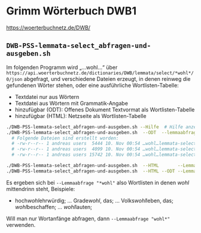 # Grimm Wörterbuch DWB1

https://woerterbuchnetz.de/DWB/

## `DWB-PSS-lemmata-select_abfragen-und-ausgeben.sh`

Im folgenden Programm wird „…wohl…“ über `https://api.woerterbuchnetz.de/dictionaries/DWB/lemmata/select/*wohl*/0/json` abgefragt, und verschiedene Dateien erzeugt, in denen reinweg die gefundenen Wörter stehen, oder eine ausführliche Wortlisten-Tabelle:
- Textdatei nur aus Wörtern
- Textdatei aus Wörtern mit Grammatik-Angabe
- hinzufügbar (ODT): Offenes Dokument Textvormat als Wortlisten-Tabelle 
- hinzufügbar (HTML): Netzseite als Wortlisten-Tabelle

```bash
./DWB-PSS-lemmata-select_abfragen-und-ausgeben.sh --Hilfe  # Hilfe anzeigen lassen mit allen Wahlmöglichkeiten (Optionen)
./DWB-PSS-lemmata-select_abfragen-und-ausgeben.sh  --ODT  --lemmaabfrage "*wohl*"
  # Folgende Dateien sind erstellt worden:
  # -rw-r--r-- 1 andreas users  5444 10. Nov 00:54 …wohl…lemmata-select-DWB-20221110-utf8_nur-Wörter+gram.txt
  # -rw-r--r-- 1 andreas users  4099 10. Nov 00:54 …wohl…lemmata-select-DWB-20221110-utf8_nur-Wörter.txt
  # -rw-r--r-- 1 andreas users 15742 10. Nov 00:54 …wohl…lemmata-select-DWB-20221110-utf8_Wortliste+gram.odt

./DWB-PSS-lemmata-select_abfragen-und-ausgeben.sh  --HTML       --Lemmaabfrage "*wohl*"
./DWB-PSS-lemmata-select_abfragen-und-ausgeben.sh  --HTML --ODT --Lemmaabfrage "*wohl*"
```
Es ergeben sich bei `--Lemmaabfrage "*wohl"` also Wortlisten in denen _wohl_ mittendrinn steht, Beispiele:

- hoch*wohl*ehrwürdig; … Grade*wohl*, das; … Volks*wohl*leben, das; *wohl*beschaffen; … *wohl*lauten;

Will man nur Wortanfänge abfragen, dann `--Lemmaabfrage "wohl*"` verwenden.

